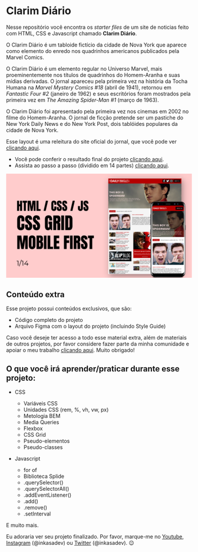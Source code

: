 # Clarim Diário

Nesse repositório você encontra os *starter files* de um site de noticias feito com HTML, CSS e Javascript chamado **Clarim Diário**. 

O Clarim Diário é um tabloide fictício da cidade de Nova York que aparece como elemento do enredo nos quadrinhos americanos publicados pela Marvel Comics. 

O Clarim Diário é um elemento regular no Universo Marvel, mais proeminentemente nos títulos de quadrinhos do Homem-Aranha e suas mídias derivadas. O jornal apareceu pela primeira vez na história da Tocha Humana na *Marvel Mystery Comics #18* (abril de 1941), retornou em *Fantastic Four #2* (janeiro de 1962) e seus escritórios foram mostrados pela primeira vez em *The Amazing Spider-Man #1* (março de 1963). 

O Clarim Diário foi apresentado pela primeira vez nos cinemas em 2002 no filme do Homem-Aranha. O jornal de ficção pretende ser um pastiche do New York Daily News e do New York Post, dois tablóides populares da cidade de Nova York.

Esse layout é uma releitura do site oficial do jornal, que você pode ver [clicando aqui](https://web.archive.org/web/20200330045044/https://www.thedailybugle.net/).

- Você pode conferir o resultado final do projeto [clicando aqui](https://clarimdiario.surge.sh/).
- Assista ao passo a passo (dividido em 14 partes) [clicando aqui](https://www.youtube.com/playlist?list=PL28O_hEAqjAtxwy-YIVGJrhameirt1rN3).

![Preview](/preview.png)

## Conteúdo extra

Esse projeto possui conteúdos exclusivos, que são:

- Código completo do projeto
- Arquivo Figma com o layout do projeto (incluindo Style Guide)

Caso você deseje ter acesso a todo esse material extra, além de materiais de outros projetos, por favor considere fazer parte da minha comunidade e apoiar o meu trabalho [clicando aqui](https://inkasadev.alumy.com/). Muito obrigado!

## O que você irá aprender/praticar durante esse projeto:

- CSS
  - Variáveis CSS
  - Unidades CSS (rem, %, vh, vw, px)
  - Metologia BEM
  - Media Queries
  - Flexbox
  - CSS Grid
  - Pseudo-elementos
  - Pseudo-classes

- Javascript
  - for of
  - Biblioteca Splide
  - .querySelector()
  - .querySelectorAll()
  - .addEventListener()
  - .add()
  - .remove()
  - .setInterval

E muito mais.

Eu adoraria ver seu projeto finalizado. Por favor, marque-me no [Youtube](https://youtube.com/inkasadev), [Instagram](https://www.instagram.com/inkasadev/) (@inkasadev) ou [Twitter](https://twitter.com/inkasadev) (@inkasadev). 😉